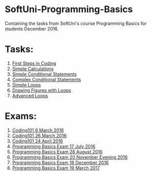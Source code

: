 # SoftUni-Programming-Basics
<p>Containing the tasks from SoftUni's course Programming Basics for students December 2016.</p>

<h1>Tasks:</h1>

<ol type="1">
  <li><a href="https://github.com/radoslavvv/SoftUni/tree/master/Programming%20Basics%20For%20Students%20-%20December%202016/Homework/01.FirstStepsInCoding">First Steps in Coding</a> </li>
  <li><a href="https://github.com/radoslavvv/SoftUni/tree/master/Programming%20Basics%20For%20Students%20-%20December%202016/Homework/02.SimpleCalculations">Simple Calculations </a></li>
  <li><a href="https://github.com/radoslavvv/SoftUni/tree/master/Programming%20Basics%20For%20Students%20-%20December%202016/Homework/03.SimpleConditionalStatements">Simple Conditional Statements</a> </li>
  <li><a href="https://github.com/radoslavvv/SoftUni/tree/master/Programming%20Basics%20For%20Students%20-%20December%202016/Homework/04.ComplexConditionalStatements">Complex Conditional Statements</a> </li>
  <li><a href="https://github.com/radoslavvv/SoftUni/tree/master/Programming%20Basics%20For%20Students%20-%20December%202016/Homework/05.SimpleLoops">Simple Loops</a> </li>
  <li><a href="https://github.com/radoslavvv/SoftUni/tree/master/Programming%20Basics%20For%20Students%20-%20December%202016/Homework/06.DrawingFiguresWithLoops">Drawing Figures with Loops</a> </li>
  <li><a href="https://github.com/radoslavvv/SoftUni/tree/master/Programming%20Basics%20For%20Students%20-%20December%202016/Homework/07.AdvancedLoops">Advanced Loops</a></li>
</ol>

<h1>Exams:</h1>

<ol type="circle">
    <li><a href="https://github.com/radoslavvv/SoftUni/tree/master/Programming%20Basics%20For%20Students%20-%20December%202016/Exams/Coding101%20-%206%20March%202016">Coding101 6 March 2016</a> </li>
    <li><a href="https://github.com/radoslavvv/SoftUni/tree/master/Programming%20Basics%20For%20Students%20-%20December%202016/Exams/Coding101%20-%2026%20March%202016">Coding101 26 March 2016</a> </li>
    <li><a href="https://github.com/radoslavvv/SoftUni/tree/master/Programming%20Basics%20For%20Students%20-%20December%202016/Exams/Coding101%20-%2024%20April%202016">Coding101 24 April 2016</a> </li>
    <li><a href="https://github.com/radoslavvv/SoftUni/tree/master/Programming%20Basics%20For%20Students%20-%20December%202016/Exams/Programming%20Basics%20Exam%20-%2017%20July%202016">Programming Basics Exam 17 July 2016</a> </li>
    <li><a href="https://github.com/radoslavvv/SoftUni/tree/master/Programming%20Basics%20For%20Students%20-%20December%202016/Exams/Programming%20Basics%20Exam%20-%2028%20August%202016">Programming Basics Exam 28 August 2016</a> </li>
    <li><a href="https://github.com/radoslavvv/SoftUni/tree/master/Programming%20Basics%20For%20Students%20-%20December%202016/Exams/Programming%20Basics%20Exam%20-%2020%20November%20Evening%202016">Programming Basics Exam 20 November Evening 2016</a> </li>
    <li><a href="https://github.com/radoslavvv/SoftUni/tree/master/Programming%20Basics%20For%20Students%20-%20December%202016/Exams/Programming%20Basics%20Exam%20-%2018%20December%202016">Programming Basics Exam 18 December 2016</a></li>
    <li><a href="https://github.com/radoslavvv/SoftUni/tree/master/Programming%20Basics%20For%20Students%20-%20December%202016/Exams/Programming%20Basics%20Exam%20-%2019%20March%202017">Programming Basics Exam 19 March 2017</a></li>
</ol>
